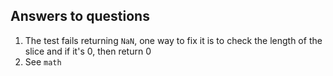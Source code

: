 ## Answers to questions
1. The test fails returning `NaN`, one way to fix it is to check the length of the slice and if it's 0, then return 0
2. See `math`
